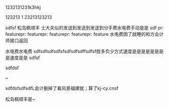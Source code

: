 1232131231k3hkj


123213
1
23213123213



sdfsf
松岛枫顺丰
士大夫似的发送到发送到发送到分手费水电费手动是是
sdf
pr: featurepr: featurepr: featurepr: featurepr: feature
水电费困了就睡的和方会计师接口返回



水电费水电费
sdfsdfsdfsdfsfsdfsdfsdffsdfsf胜多负少方式速度是是是是是是是是速度是是 
sdfsf



sdfdsf

~

sdfdsfsdfsdfL会计删掉了看风景福建就；算了kj-cy.cnsf

松岛枫顺丰是~